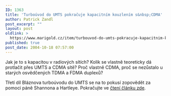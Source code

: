 ```yaml
---
ID: 1363
title: 'Turboúvod do UMTS pokračuje kapacitním kouzlením s&nbsp;CDMA'
author: Patrick Zandl
post_excerpt: ""
layout: post
oldlink: >
  https://www.marigold.cz/item/turbouvod-do-umts-pokracuje-kapacitnim-kouzlenim-s-cdma
published: true
post_date: 2004-10-18 07:57:00
---
```

<p>
Jak je to s kapacitou v radiových sítích? Kolik se vlastně teoreticky dá protlačit přes UMTS a CDMA sítě? Proč vlastně CDMA, proč se nezůstalo u starých osvědčených TDMA a FDMA duplexů? </p>

<p>
Třetí díl Bláznova turboúvodu do UMTS se na to pokusí zopovědět za pomoci páně Shannona a Hartleye. Pokračujte ve <a href="/item/turbouvod-do-umts-kapacita-cdma-a-par-shannonovych-kouzel">čtení článku zde</a>.
</p>
